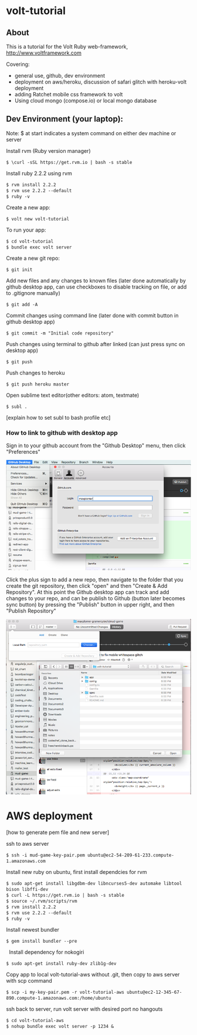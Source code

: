 # volt-tutorial

## About

This is a tutorial for the Volt Ruby web-framework, http://www.voltframework.com 

Covering:
 - general use, github, dev environment
 - deployment on aws/heroku, discussion of safari glitch with heroku-volt deployment
 - adding Ratchet mobile css framework to volt
 - Using cloud mongo (compose.io) or local mongo database




## Dev Environment (your laptop):

Note: $ at start indicates a system command on either dev machine or server

Install rvm (Ruby version manager)

    $ \curl -sSL https://get.rvm.io | bash -s stable

Install ruby 2.2.2 using rvm

    $ rvm install 2.2.2
    $ rvm use 2.2.2 --default
    $ ruby -v




Create a new app:

    $ volt new volt-tutorial



To run your app: 

    $ cd volt-tutorial
    $ bundle exec volt server

Create a new git repo:

    $ git init

Add new files and any changes to known files (later done automatically by github desktop app, can use checkboxes to disable tracking on file, or add to .gitignore manually)

    $ git add -A

Commit changes using command line (later done with commit button in github desktop app)

    $ git commit -m "Initial code repository"

Push changes using terminal to github after linked (can just press sync on desktop app)

    $ git push

Push changes to heroku

    $ git push heroku master


Open sublime text editor(other editors: atom, textmate) 

    $ subl .

[explain how to set subl to bash profile etc]

### How to link to github with desktop app

Sign in to your github account from the "Github Desktop" menu, then click "Preferences"

![](github_add_account.png)


Click the plus sign to add a new repo, then navigate to the folder that you create the git repository, then click "open" and then "Create & Add Repository".  At this point the Github desktop app can track and add changes to your repo, and can be publish to Github (button later becomes sync button) by pressing the "Publish" button in upper right, and then "Publish Repository"

![](github_add_repo.png)




# AWS deployment

[how to generate pem file and new server]


ssh to aws server

    $ ssh -i mud-game-key-pair.pem ubuntu@ec2-54-209-61-233.compute-1.amazonaws.com

Install new ruby on ubuntu, first install dependcies for rvm

    $ sudo apt-get install libgdbm-dev libncurses5-dev automake libtool bison libffi-dev
    $ curl -L https://get.rvm.io | bash -s stable
    $ source ~/.rvm/scripts/rvm
    $ rvm install 2.2.2
    $ rvm use 2.2.2 --default
    $ ruby -v

Install newest bundler 

    $ gem install bundler --pre
 
Install dependency for nokogiri

    $ sudo apt-get install ruby-dev zlib1g-dev

Copy app to local volt-tutorial-aws without .git, then copy to aws server with scp command

    $ scp -i my-key-pair.pem -r volt-tutorial-aws ubuntu@ec2-12-345-67-890.compute-1.amazonaws.com:/home/ubuntu

ssh back to server, run volt server with desired port no hangouts

    $ cd volt-tutorial-aws
    $ nohup bundle exec volt server -p 1234 &






